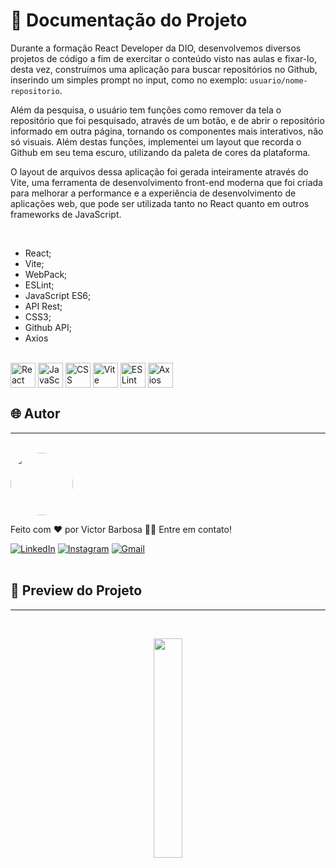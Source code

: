 # 📒 Documentação do Projeto


  Durante a formação React Developer da DIO, desenvolvemos diversos projetos de código a fim de exercitar o conteúdo visto nas aulas e fixar-lo, desta vez, construímos uma aplicação para buscar repositórios no Github, inserindo um simples prompt no input, como no exemplo: ```usuario/nome-repositorio```.

  Além da pesquisa, o usuário tem funções como remover da tela o repositório que foi pesquisado, através de um botão, e de abrir o repositório informado em outra página, tornando os componentes mais interativos, não só visuais. Além destas funções, implementei um layout que recorda o Github em seu tema escuro, utilizando da paleta de cores da plataforma.

  O layout de arquivos dessa aplicação foi gerada inteiramente através do Vite, uma ferramenta de desenvolvimento front-end moderna que foi criada para melhorar a performance e a experiência de desenvolvimento de aplicações web, que pode ser utilizada tanto no React quanto em outros frameworks de JavaScript.

<br>

- React;
- Vite;
- WebPack;
- ESLint;
- JavaScript ES6;
- API Rest;
- CSS3;
- Github API;
- Axios

<div style="display: inline_block"><br>
  <img align="center" alt="React" heigth="30" width="40" src="https://cdn.jsdelivr.net/gh/devicons/devicon@latest/icons/react/react-original.svg">
  <img align="center" alt="JavaScript" heigth="30" width="40" src="https://cdn.jsdelivr.net/gh/devicons/devicon@latest/icons/javascript/javascript-original.svg">
  <img align="center" alt="CSS" heigth="30" width="40" src="https://cdn.jsdelivr.net/gh/devicons/devicon@latest/icons/css3/css3-original.svg">
  <img align="center" alt="Vite" heigth="30" width="40" src="https://cdn.jsdelivr.net/gh/devicons/devicon@latest/icons/vitejs/vitejs-original.svg">
  <img align="center" alt="ESLint" heigth="30" width="40" src="https://cdn.jsdelivr.net/gh/devicons/devicon@latest/icons/webpack/webpack-original.svg">
  <img align="center" alt="Axios" heigth="30" width="40" src="https://cdn.jsdelivr.net/gh/devicons/devicon@latest/icons/axios/axios-plain.svg">
</div>

## 🌐 Autor
---
<br>

<a href="https://www.linkedin.com/in/victor-santos-01242007111203200607/">
 <img style="border-radius: 50%" src="https://avatars.githubusercontent.com/u/114593367?s=400&u=35dad9c7030300514c27e765de70b83b4073c802&v=4" width="100px;" alt=""/>
</a>


Feito com ❤️ por Victor Barbosa 👋🏽 Entre em contato!

[![LinkedIn](https://img.shields.io/badge/LinkedIn-0077B5?style=for-the-badge&logo=linkedin&logoColor=white)](https://www.linkedin.com/in/victor-santos-01242007111203200607/)
[![Instagram](https://img.shields.io/badge/-Instagram-%23E4405F?style=for-the-badge&logo=instagram&logoColor=white)](https://www.instagram.com/vituisdev/)
[![Gmail](https://img.shields.io/badge/Gmail-333333?style=for-the-badge&logo=gmail&logoColor=red)](mailto:victorb.santos15@gmail.com)
<br>
<br>

## 🔗 Preview do Projeto
---

<br>
<p width="100%" align="center">
  <a href="https://git-bibilioteca.vercel.app" target="_blank"><img src="https://img.shields.io/badge/Preview-FF5722?style=for-the-badge&logo=todoist&logoColor=white" width="30%"></a>
</p>
